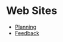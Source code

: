 Web Sites
=========

* [Planning](https://docs.google.com/document/d/1ekqpG7Ylx9VJOemKdNB4mN2ESvHdF0i6CGFiIOk40K8/edit?ts=5e3af537)
* [Feedback](https://docs.google.com/document/d/1Q_VpEPlu9xKYqNKtBzY2ZvRffPVKBPLYD4V2I9et3T0/edit?ts=5e3d1403)
